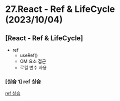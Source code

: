 # 27.React - Ref & LifeCycle (2023/10/04)

## [React - Ref & LifeCycle]

- ref
  - useRef()
  - OM 요소 접근
  - 로컬 변수 사용

### \[실습 1] ref 실습

[ref 실습](./src/training1_ref.js)
